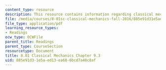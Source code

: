 ```yaml
---
content_type: resource
description: This resource contains information regarding classical mechanics.
file: /media/courses/8-01sc-classical-mechanics-fall-2016/885e91d31e5aed13ea686bcd7a48c8af_MIT8_01F16_chapter9.3.pdf
file_type: application/pdf
learning_resource_types:
- Readings
ocw_type: OCWFile
parent_title: Readings
parent_type: CourseSection
resourcetype: Document
title: 8.01 Classical Mechanics Chapter 9.3
uid: 885e91d3-1e5a-ed13-ea68-6bcd7a48c8af
---
```

